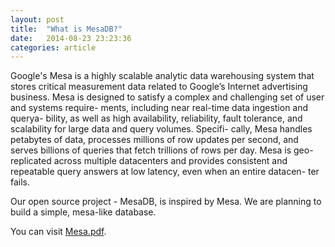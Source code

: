```yaml
---
layout: post
title:  "What is MesaDB?"
date:   2014-08-23 23:23:36
categories: article
---
```


Google's Mesa is a highly scalable analytic data warehousing system that stores critical measurement data related to Google’s Internet advertising business. Mesa is designed to satisfy a complex and challenging set of user and systems require- ments, including near real-time data ingestion and querya- bility, as well as high availability, reliability, fault tolerance, and scalability for large data and query volumes. Specifi- cally, Mesa handles petabytes of data, processes millions of row updates per second, and serves billions of queries that fetch trillions of rows per day. Mesa is geo-replicated across multiple datacenters and provides consistent and repeatable query answers at low latency, even when an entire datacen- ter fails.

Our open source project - MesaDB, is inspired by Mesa. We are planning to build a simple, mesa-like database.

You can visit [Mesa.pdf](http://mesadb.com/upload/Mesa.pdf).

[jekyll-gh]: https://github.com/jekyll/jekyll
[jekyll]:    http://jekyllrb.com
